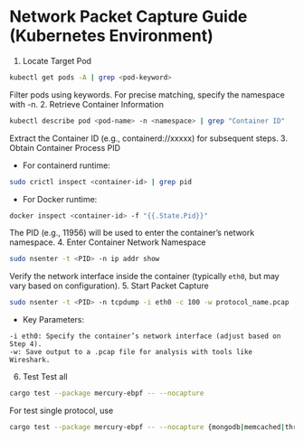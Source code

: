 # Network Packet Capture Guide (Kubernetes Environment)

1. Locate Target Pod
```sh
kubectl get pods -A | grep <pod-keyword>
```
Filter pods using keywords. For precise matching, specify the namespace with -n.
2. Retrieve Container Information
```sh
kubectl describe pod <pod-name> -n <namespace> | grep "Container ID"
```
Extract the Container ID (e.g., containerd://xxxxx) for subsequent steps.
3. Obtain Container Process PID
* For containerd runtime:
```sh
sudo crictl inspect <container-id> | grep pid
```
* For Docker runtime:
```sh
docker inspect <container-id> -f "{{.State.Pid}}"
```
The PID (e.g., 11956) will be used to enter the container’s network namespace.
4. Enter Container Network Namespace
```sh
sudo nsenter -t <PID> -n ip addr show
```
Verify the network interface inside the container (typically `eth0`, but may vary based on configuration).
5. Start Packet Capture
```sh
sudo nsenter -t <PID> -n tcpdump -i eth0 -c 100 -w protocol_name.pcap
```
* Key Parameters:
```plaintext
-i eth0: Specify the container’s network interface (adjust based on Step 4).
-w: Save output to a .pcap file for analysis with tools like Wireshark.
```
6. Test
Test all
```sh
cargo test --package mercury-ebpf -- --nocapture
```
For test single protocol, use 
```sh
cargo test --package mercury-ebpf -- --nocapture {mongodb|memcached|thrift|redis}

```
